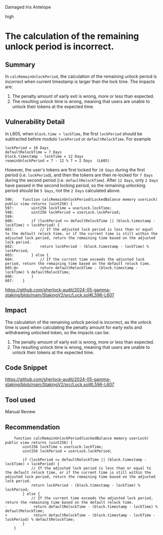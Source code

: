 Damaged Iris Antelope

high

# The calculation of the remaining unlock period is incorrect.

## Summary
In `calcRemainUnlockPeriod`, the calculation of the remaining unlock period is incorrect when current timestamp is larger than the lock time. The impacts are:
1. The penalty amount of early exit is wrong, more or less than expected.
2. The resulting unlock time is wrong, meaning that users are unable to unlock their tokens at the expected time.

## Vulnerability Detail
In L605, when `block.time > lockTime`, the first `lockPeriod` should be subtracted before modulo `lockPeriod` or `defaultRelockTime`. For example
```solidity
lockPeriod = 10 Days
defaultRelockTime = 7 Days
block.timestamp - lockTime = 12 Days
reaminUnlockPeriod = 7 - 12 % 7 = 2 Days  (L605)
```
However, the user's tokens are first locked for `10 Days` during the first period (i.e. `lockPeriod`), and then the tokens are then re-locked for `7 Days` during the second period (i.e. `defaultRelockTime`). After `12 Days`, only `2 Days` have passed in the second locking period, so the remaining unlocking period should be `5 Days`, not the `2 Days` calculated above.

```solidity
596:    function calcRemainUnlockPeriod(LockedBalance memory userLock) public view returns (uint256) {
597:        uint256 lockTime = userLock.lockTime;
598:        uint256 lockPeriod = userLock.lockPeriod;
599:        
600:        if (lockPeriod <= defaultRelockTime || (block.timestamp - lockTime) < lockPeriod) {
601:            // If the adjusted lock period is less than or equal to the default relock time, or if the current time is still within the adjusted lock period, return the remaining time based on the adjusted lock period.
602:            return lockPeriod - (block.timestamp - lockTime) % lockPeriod;
603:        } else {
604:            // If the current time exceeds the adjusted lock period, return the remaining time based on the default relock time.
605:@>          return defaultRelockTime - (block.timestamp - lockTime) % defaultRelockTime;
606:        }
607:    }
```
https://github.com/sherlock-audit/2024-05-gamma-staking/blob/main/StakingV2/src/Lock.sol#L596-L607

## Impact
The calculation of the remaining unlock period is incorrect, as the unlock time is used when calculating the penalty amount for early exits and withdrawing unlocked token, so the impacts can be:
1. The penalty amount of early exit is wrong, more or less than expected.
2. The resulting unlock time is wrong, meaning that users are unable to unlock their tokens at the expected time.

## Code Snippet
https://github.com/sherlock-audit/2024-05-gamma-staking/blob/main/StakingV2/src/Lock.sol#L596-L607

## Tool used

Manual Review

## Recommendation
```solidity
    function calcRemainUnlockPeriod(LockedBalance memory userLock) public view returns (uint256) {
        uint256 lockTime = userLock.lockTime;
        uint256 lockPeriod = userLock.lockPeriod;
        
        if (lockPeriod <= defaultRelockTime || (block.timestamp - lockTime) < lockPeriod) {
            // If the adjusted lock period is less than or equal to the default relock time, or if the current time is still within the adjusted lock period, return the remaining time based on the adjusted lock period.
            return lockPeriod - (block.timestamp - lockTime) % lockPeriod;
        } else {
            // If the current time exceeds the adjusted lock period, return the remaining time based on the default relock time.
-            return defaultRelockTime - (block.timestamp - lockTime) % defaultRelockTime;
+            return defaultRelockTime - (block.timestamp - lockTime - lockPeriod) % defaultRelockTime;
        }
    }
```